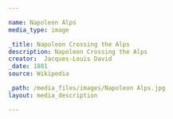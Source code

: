 ```yaml
--- 

name: Napoleon Alps
media_type: image

_title: Napoleon Crossing the Alps
description: Napoleon Crossing the Alps
creator:  Jacques-Louis David
_date: 1801
source: Wikipedia

_path: /media_files/images/Napoleon Alps.jpg 
layout: media_description

--- 
```

